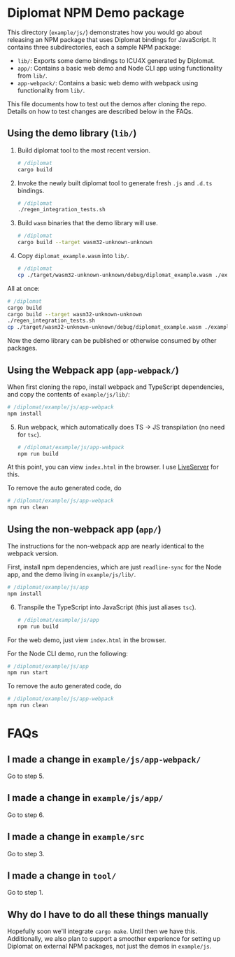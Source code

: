 # Diplomat NPM Demo package

This directory (`example/js/`) demonstrates how you would go about releasing an NPM package that uses Diplomat bindings for JavaScript. It contains three subdirectories, each a sample NPM package:
* `lib/`: Exports some demo bindings to ICU4X generated by Diplomat.
* `app/`: Contains a basic web demo and Node CLI app using functionality from `lib/`.
* `app-webpack/`: Contains a basic web demo with webpack using functionality from `lib/`.

This file documents how to test out the demos after cloning the repo. Details on how to test changes are described below in the FAQs.

## Using the demo library (`lib/`)

1. Build diplomat tool to the most recent version.
    ```sh
    # /diplomat
    cargo build
    ```

2. Invoke the newly built diplomat tool to generate fresh `.js` and `.d.ts` bindings.
    ```sh
    # /diplomat
    ./regen_integration_tests.sh
    ```

3. Build `wasm` binaries that the demo library will use.
    ```sh
    # /diplomat
    cargo build --target wasm32-unknown-unknown
    ```

4. Copy `diplomat_example.wasm` into `lib/`.
    ```sh
    # /diplomat
    cp ./target/wasm32-unknown-unknown/debug/diplomat_example.wasm ./example/js/lib
    ```

All at once:
```sh
# /diplomat
cargo build
cargo build --target wasm32-unknown-unknown
./regen_integration_tests.sh
cp ./target/wasm32-unknown-unknown/debug/diplomat_example.wasm ./example/js/lib
```

Now the demo library can be published or otherwise consumed by other packages.

## Using the Webpack app (`app-webpack/`)

When first cloning the repo, install webpack and TypeScript dependencies, and copy the contents of `example/js/lib/`:
```sh
# /diplomat/example/js/app-webpack
npm install
```

5. Run webpack, which automatically does TS -> JS transpilation (no need for `tsc`).
    ```sh
    # /diplomat/example/js/app-webpack
    npm run build
    ```
    
At this point, you can view `index.html` in the browser. I use [LiveServer](https://marketplace.visualstudio.com/items?itemName=ritwickdey.LiveServer) for this.

To remove the auto generated code, do
```sh
# /diplomat/example/js/app-webpack
npm run clean
```

## Using the non-webpack app (`app/`)

The instructions for the non-webpack app are nearly identical to the webpack version.

First, install npm dependencies, which are just `readline-sync` for the Node app, and the demo living in `example/js/lib/`.
```sh
# /diplomat/example/js/app
npm install
```

6. Transpile the TypeScript into JavaScript (this just aliases `tsc`).
    ```sh
    # /diplomat/example/js/app
    npm run build
    ```

For the web demo, just view `index.html` in the browser.

For the Node CLI demo, run the following:
```sh
# /diplomat/example/js/app
npm run start
```

To remove the auto generated code, do
```sh
# /diplomat/example/js/app-webpack
npm run clean
```
# FAQs

## I made a change in `example/js/app-webpack/`

Go to step 5.

## I made a change in `example/js/app/`

Go to step 6.

## I made a change in `example/src`

Go to step 3.

## I made a change in `tool/`

Go to step 1.

## Why do I have to do all these things manually

Hopefully soon we'll integrate `cargo make`. Until then we have this. Additionally, we also plan to support a smoother experience for setting up Diplomat on external NPM packages, not just the demos in `example/js`.
